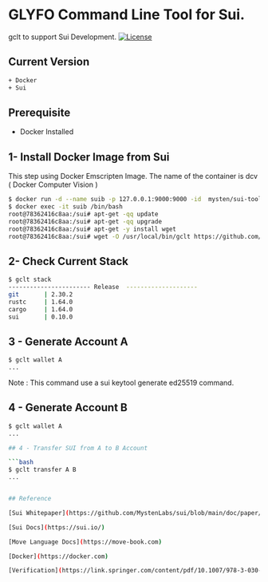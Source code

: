 # GLYFO Command Line Tool for Sui.

gclt to support Sui Development.
[![License](https://img.shields.io/badge/License-Apache_2.0-blue.svg)](https://opensource.org/licenses/Apache-2.0)

## Current Version 

```bash
+ Docker
+ Sui 
```
## Prerequisite 

+ Docker Installed

## 1- Install Docker Image from Sui 

This step using Docker Emscripten Image. The name of the container is dcv  ( Docker Computer Vision  ) 
```bash
$ docker run -d --name suib -p 127.0.0.1:9000:9000 -id  mysten/sui-tools:devnet
$ docker exec -it suib /bin/bash
root@78362416c8aa:/sui# apt-get -qq update
root@78362416c8aa:/sui# apt-get -qq upgrade
root@78362416c8aa:/sui# apt-get -y install wget
root@78362416c8aa:/sui# wget -O /usr/local/bin/gclt https://github.com/glyfo/glyclt-sui/releases/download/v0.3.5/gclt

```
## 2- Check Current Stack

```bash
$ gclt stack
----------------------- Release  --------------------
git       | 2.30.2
rustc     | 1.64.0
cargo     | 1.64.0
sui       | 0.10.0
```
## 3 - Generate Account A 

```bash
$ gclt wallet A
...
```

Note : This command use a sui keytool generate ed25519 command. 

## 4 - Generate  Account B 

```bash
$ gclt wallet A
...

## 4 - Transfer SUI from A to B Account 

```bash
$ gclt transfer A B
...


## Reference

[Sui Whitepaper](https://github.com/MystenLabs/sui/blob/main/doc/paper/sui.pdf)

[Sui Docs](https://sui.io/)

[Move Language Docs](https://move-book.com)

[Docker](https://docker.com)

[Verification](https://link.springer.com/content/pdf/10.1007/978-3-030-53288-8.pdf)


